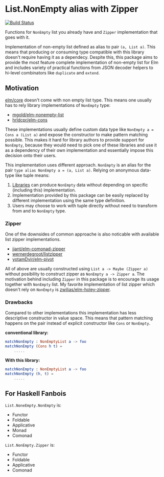 # List.NonEmpty alias with Zipper

[![Build Status](https://travis-ci.org/turboMaCk/non-empty-list-alias.svg?branch=master)](https://travis-ci.org/turboMaCk/non-empty-list-alias)

Functions for `NonEmpty` list you already have and `Zipper` implementation that goes with it.

Implementation of non-empty list defined as alias to pair `(a, List a)`.
This means that producing or consuming type compatible with this library doesn't require having it as a dependecy.
Despite this, this package aims to provide the most feature complete implementation of non-empty list for Elm and
includes variety of practical functions from JSON decoder helpers to hi-level combinators like `duplicate` and `extend`.

## Motivation

[elm/core](https://package.elm-lang.org/packages/elm/core/latest/) doesn't come with non empty list type.
This means one usually has to rely library implementations of `NonEmpty` type:

* [mgold/elm-nonempty-list](https://package.elm-lang.org/packages/mgold/elm-nonempty-list/latest/)
* [hrldcpr/elm-cons](https://package.elm-lang.org/packages/hrldcpr/elm-cons/latest/)

These implementations usually define custom data type like `NonEmpty a = Cons a (List a)` and expose the constructor
to make pattern matching possible. This makes it hard for library authors to provide
support for `NonEmpty`, because they would need to pick one of these libraries and use it as a dependency
of their own implementation and essentially impose this decision onto their users.

This implementation uses different approach. `NonEmpty` is an alias for the pair `type alias NonEmpty a = (a, List a)`.
Relying on anonymous data-type like tuple means:

1. [Libraries](https://package.elm-lang.org/packages/elm-community/list-extra/latest/List-Extra#uncons) can produce `NonEmpty` data without depending on specific (including this) implementation.
1. Implementation provided by this package can be easily replaced by different implementation using the same type definition.
1. Users may choose to work with tuple directly without need to transform from and to `NonEmpty` type.

### Zipper

One of the downsides of common approache is also noticable with available list zipper implementations.

* [jjant/elm-comonad-zipper](https://package.elm-lang.org/packages/jjant/elm-comonad-zipper/latest/)
* [wernerdegroot/listzipper](https://package.elm-lang.org/packages/wernerdegroot/listzipper/latest/)
* [yotamDvir/elm-pivot](https://package.elm-lang.org/packages/yotamDvir/elm-pivot/latest/Pivot)

All of above are usually constructed using `List a -> Maybe (Zipper a)` without posibility to construct  zipper as `NonEmpty a -> Zipper a`.
The motivation behind including `Zipper` in this package is to encourage its usage together with `NonEmpty` list.
My favorite implementation of list zipper which doesn't rely on `NonEmpty` is [zwilias/elm-holey-zipper](https://package.elm-lang.org/packages/zwilias/elm-holey-zipper/latest).

### Drawbacks

Compared to other implementations this implementation has less descriptive constructor in value space.
This means that pattern matching happens on the pair instead of explicit constructor like `Cons` or `NonEmpty`.

**conventional library:**

```elm
matchNonEmpty : NonEmptyList a -> foo
matchNonEmpty (Cons h t) =
    .....
```

**With this library:**

```elm
matchNonEmpty : NonEmptyList a -> foo
matchNonEmpty (h, t) =
    .....
```

## For Haskell Fanbois

`List.NoneEmpty.NonEmpty` is:

* Functor
* Foldable
* Applicative
* Monad
* Comonad

`List.NonEmpty.Zipper` is:

* Functor
* Foldable
* Applicative
* Comonad
